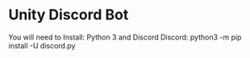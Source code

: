 # Unity Discord Bot

You will need to Install:
Python 3 and Discord
Discord:
  python3 -m pip install -U discord.py
